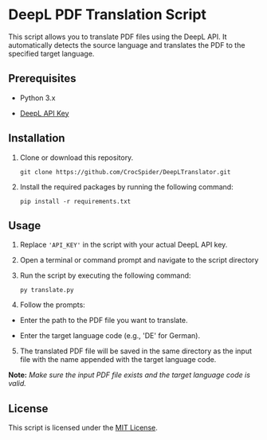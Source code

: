 
# DeepL PDF Translation Script

  

This script allows you to translate PDF files using the DeepL API. It automatically detects the source language and translates the PDF to the specified target language.

  

## Prerequisites

  

- Python 3.x

- [DeepL API Key](https://www.deepl.com/docs-api/translating-text/)

  

## Installation

  

1. Clone or download this repository.

	```
    git clone https://github.com/CrocSpider/DeepLTranslator.git
    ```

  

2. Install the required packages by running the following command:

	```
    pip install -r requirements.txt
    ```

  
  

## Usage

  

1. Replace `'API_KEY'` in the script with your actual DeepL API key.

  

2. Open a terminal or command prompt and navigate to the script directory

  

3. Run the script by executing the following command:

	```
    py translate.py
    ```

  

4. Follow the prompts:

- Enter the path to the PDF file you want to translate.

- Enter the target language code (e.g., 'DE' for German).

  

5. The translated PDF file will be saved in the same directory as the input file with the name appended with the target language code.

  

**Note:** *Make sure the input PDF file exists and the target language code is valid.*

  

## License

  

This script is licensed under the [MIT License](LICENSE).